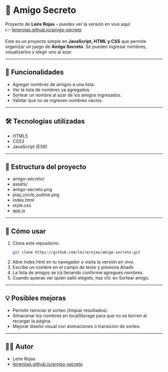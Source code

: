 # 🎁 Amigo Secreto

Proyecto de **Leire Rojas** – puedes ver la versión en vivo aquí:  
👉 [leirerojas.github.io/amigo-secreto](https://leirerojas.github.io/amigo-secreto/)

Este es un proyecto simple en **JavaScript, HTML y CSS** que permite organizar un juego de **Amigo Secreto**. Se pueden ingresar nombres, visualizarlos y elegir uno al azar.

---

## 🚀 Funcionalidades

- Agregar nombres de amigos a una lista.
- Ver la lista de nombres ya agregados.
- Sortear un nombre al azar de los amigos ingresados.
- Validar que no se ingresen nombres vacíos.

---

## 🛠 Tecnologías utilizadas

- HTML5  
- CSS3  
- JavaScript (ES6)

---

## 📂 Estructura del proyecto

- amigo-secreto/
- assets/
- amigo-secreto.png
- play_circle_outline.png
- index.html
- style.css
- app.js

---

## 📖 Cómo usar

1. Clona este repositorio:  
   ```bash
   git clone https://github.com/leirerojas/amigo-secreto.git
2. Abre index.html en tu navegador o visita la versión en vivo.
3. Escribe un nombre en el campo de texto y presiona Añadir.
4. La lista de amigos se irá llenando conforme agregues nombres.
5. Cuando quieras ver quién salió elegido, haz clic en Sortear amigo.

---

## 💡 Posibles mejoras

- Permitir reiniciar el sorteo (limpiar resultados).
- Almacenar los nombres en localStorage para que no se borren al recargar la página.
- Mejorar diseño visual con animaciones o transición de sorteo.

---

## 👩‍💻 Autor

- Leire Rojas
- [leirerojas.github.io/amigo-secreto](https://leirerojas.github.io/amigo-secreto/)
  

